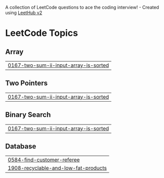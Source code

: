 A collection of LeetCode questions to ace the coding interview! - Created using [LeetHub v2](https://github.com/arunbhardwaj/LeetHub-2.0)
<!---LeetCode Topics Start-->
# LeetCode Topics
## Array
|  |
| ------- |
| [0167-two-sum-ii-input-array-is-sorted](https://github.com/Janani-valluru/DSA-Java/tree/master/0167-two-sum-ii-input-array-is-sorted) |
## Two Pointers
|  |
| ------- |
| [0167-two-sum-ii-input-array-is-sorted](https://github.com/Janani-valluru/DSA-Java/tree/master/0167-two-sum-ii-input-array-is-sorted) |
## Binary Search
|  |
| ------- |
| [0167-two-sum-ii-input-array-is-sorted](https://github.com/Janani-valluru/DSA-Java/tree/master/0167-two-sum-ii-input-array-is-sorted) |
## Database
|  |
| ------- |
| [0584-find-customer-referee](https://github.com/Janani-valluru/DSA-Java/tree/master/0584-find-customer-referee) |
| [1908-recyclable-and-low-fat-products](https://github.com/Janani-valluru/DSA-Java/tree/master/1908-recyclable-and-low-fat-products) |
<!---LeetCode Topics End-->